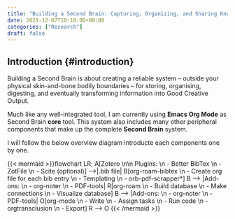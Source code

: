 ```yaml
---
title: "Building a Second Brain: Capturing, Organizing, and Sharing Knowledge for Scholars and Researchers"
date: 2021-12-07T10:18:00+08:00
categories: ["Research"]
draft: false
---
```


## Introduction {#introduction}

Building a Second Brain is about creating a reliable system – outside your physical skin-and-bone bodily boundaries – for storing, organising, digesting, and eventually transforming information into Good Creative Output.

Much like any well-integrated tool, I am currently using **Emacs Org Mode** as Second Brain **core** tool. This system also includes many other peripheral components that make up the complete **Second Brain** system.

I will follow the below overview diagram introducte each components one by one.

{{< mermaid >}}flowchart LR;
    A[Zotero \n\n Plugins: \n - Better BibTex \n - ZotFile \n - Scite (optional)] -->|.bib file| B[org-roam-bibtex \n - Create org file for each bib entry \n - Templating \n - orb-pdf-scrapper*]
    B --> |Add-ons: \n - org-noter \n - PDF-tools| R[org-roam \n - Build database \n - Make connections \n - Visualize database]
    B --> |Add-ons: \n - org-noter \n - PDF-tools| O[org-mode \n - Write \n - Assign tasks \n - Run code \n - orgtransclusion \n - Export]
    R --> O
{{< /mermaid >}}
